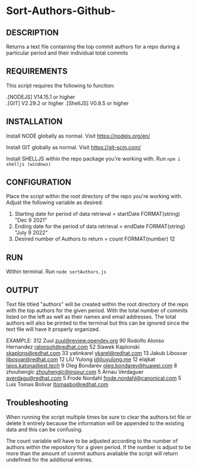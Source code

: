 # Sort-Authors-Github-

DESCRIPTION
--------------------------------------------------------------------------------------
Returns a text file containing the top commit authors for a repo during a particular period and their individual total commits 


REQUIREMENTS
--------------------------------------------------------------------------------------
This script requires the following to function:

.[NODEJS] V14.15.1 or higher  
.[GIT] V2.29.2 or higher 
.[ShellJS] V0.8.5 or higher



INSTALLATION
-------------------------------------------------------------------------------------
Install NODE globally as normal. Visit
  https://nodejs.org/en/

Install GIT globally as normal. Visit 
  https://git-scm.com/
  
Install SHELLJS within the repo package you're working with. Run 
  `npm i shelljs (windows)` 
  

  
CONFIGURATION
-------------------------------------------------------------------------------------
Place the script within the root directory of the repo you're working with.
Adjust the following variable as desired:

1. Starting date for period of data retrieval = startDate FORMAT(string)  "Dec 9 2021"
2. Ending date for the period of data retrieval = endDate FORMAT(string)  "July 9 2022"
3. Desired number of Authors to return = count FORMAT(number) 12 



RUN
-------------------------------------------------------------------------------------
Within terminal. Run
  `node sortAuthors.js`
  


OUTPUT
-------------------------------------------------------------------------------------
Text file titled "authors" will be created within the root directory of the repo with the top authors for the given period. With the total number of commits listed on the left as well as their names and email addresses. The total authors will also be printed to the terminal but this can be ignored since the text file will have it properly organized.

EXAMPLE:
    312	Zuul <zuul@review.opendev.org>
     90	Rodolfo Alonso Hernandez <ralonsoh@redhat.com>
     52	Slawek Kaplonski <skaplons@redhat.com>
     33	yatinkarel <ykarel@redhat.com>
     13	Jakub Libosvar <libosvar@redhat.com>
     12	LIU Yulong <i@liuyulong.me>
     12	elajkat <lajos.katona@est.tech>
      9	Oleg Bondarev <oleg.bondarev@huawei.com>
      8	zhouhenglc <zhouhenglc@inspur.com>
      5	Arnau Verdaguer <averdagu@redhat.com>
      5	Frode Nordahl <frode.nordahl@canonical.com>
      5	Luis Tomas Bolivar <ltomasbo@redhat.com>

Troubleshooting
------------------------------------------------------------------------------------
When running the script multiple times be sure to clear the authors.txt file or delete it entirely because the information will be appended to the existing data and this can be confusing.

The count variable will have to be adjusted according to the number of authors within the repository for a given period. If the number is adjust to be more than the amount of commit authors avaliable the script will return undefined for the additional entries. 
